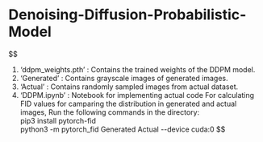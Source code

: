 # Denoising-Diffusion-Probabilistic-Model
$$
1. ‘ddpm_weights.pth’ : Contains the trained weights of the DDPM model.
2. ‘Generated’ : Contains grayscale images of generated images.
3. ‘Actual’ : Contains randomly sampled images from actual dataset.
4. ‘DDPM.ipynb’ : Notebook for implementing actual code
For calculating FID values for camparing the distribution in generated and actual images,
Run the following commands in the directory: </br>
pip3 install pytorch-fid </br>
python3 -m pytorch_fid Generated Actual --device cuda:0
$$
